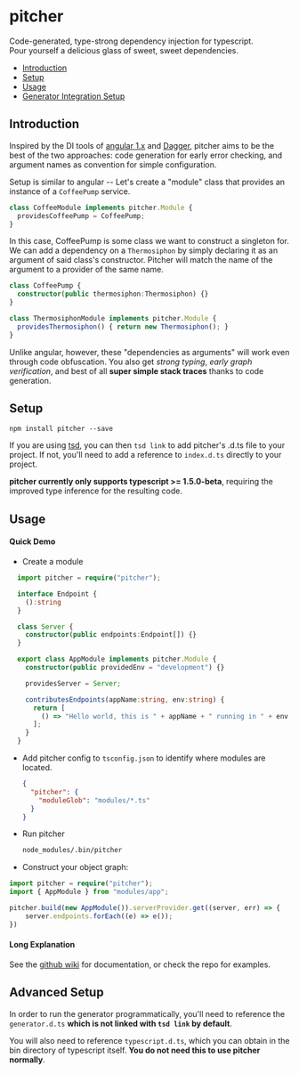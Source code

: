 # pitcher

Code-generated, type-strong dependency injection for typescript.  
Pour yourself a delicious glass of sweet, sweet dependencies.

* [Introduction](#introduction)
* [Setup](#setup)
* [Usage](#usage)
* [Generator Integration Setup](#advanced-setup)

## Introduction

Inspired by the DI tools of [angular 1.x](https://docs.angularjs.org/guide/di) and [Dagger](http://square.github.io/dagger/), pitcher aims to be the best of the two approaches: code generation for early error checking, and argument names as convention for simple configuration.

Setup is similar to angular -- Let's create a "module" class that provides an instance of a `CoffeePump` service. 

```typescript
class CoffeeModule implements pitcher.Module {
  providesCoffeePump = CoffeePump;
}
```

In this case, CoffeePump is some class we want to construct a singleton for.  We can add a dependency on a `Thermosiphon` by simply declaring it as an argument of said class's constructor.  Pitcher will match the name of the argument to a provider of the same name.

```typescript
class CoffeePump {
  constructor(public thermosiphon:Thermosiphon) {}
}

class ThermosiphonModule implements pitcher.Module {
  providesThermosiphon() { return new Thermosiphon(); }
}
```

Unlike angular, however, these "dependencies as arguments" will work even through code obfuscation.  You also get *strong typing*, *early graph verification*, and best of all **super simple stack traces** thanks to code generation.

## Setup
```
npm install pitcher --save
```

If you are using [tsd](https://github.com/DefinitelyTyped/tsd), you can then `tsd link` to add pitcher's .d.ts file to your project.  If not, you'll need to add a reference to `index.d.ts` directly to your project.

**pitcher currently only supports typescript >= 1.5.0-beta**, requiring the improved type inference for the resulting code.

## Usage

#### Quick Demo
* Create a module
```typescript
  import pitcher = require("pitcher");

  interface Endpoint {
    ():string
  }

  class Server {
    constructor(public endpoints:Endpoint[]) {}
  }

  export class AppModule implements pitcher.Module {
    constructor(public providedEnv = "development") {}

    providesServer = Server;

    contributesEndpoints(appName:string, env:string) {
      return [
        () => "Hello world, this is " + appName + " running in " + env + "!";
      ];
    }
  }
```

*  Add pitcher config to `tsconfig.json` to identify where modules are located.

   ```json
   {
     "pitcher": {
       "moduleGlob": "modules/*.ts"
     }
   }
   ```

*  Run pitcher

   ```bash
   node_modules/.bin/pitcher
   ```

*  Construct your object graph:

  ```typescript
  import pitcher = require("pitcher");
  import { AppModule } from "modules/app";

  pitcher.build(new AppModule()).serverProvider.get((server, err) => {
      server.endpoints.forEach((e) => e());
  })
  ```

#### Long Explanation

See the [github wiki](http://github.com/corps/pitcher/wiki) for documentation, or check the repo for examples.

## Advanced Setup

In order to run the generator programmatically, you'll need to reference the `generator.d.ts` **which is not linked with `tsd link` by default**.

You will also need to reference  `typescript.d.ts`, which you can obtain in the bin directory of typescript itself.  **You do not need this to use pitcher normally**.
